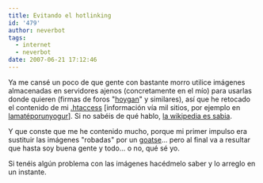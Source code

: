 ```yaml
---
title: Evitando el hotlinking
id: '479'
author: neverbot
tags:
  - internet
  - neverbot
date: 2007-06-21 17:12:46
---
```


Ya me cansé un poco de que gente con bastante morro utilice imágenes almacenadas en servidores ajenos (concretamente en el mío) para usarlas donde quieren (firmas de foros "[hoygan](http://inciclopedia.wikia.com/wiki/HOYGAN)" y similares), así que he retocado el contenido de mi [.htaccess](http://en.wikipedia.org/wiki/Htaccess) \[información vía mil sitios, por ejemplo en [lamatéporunyogur](http://www.lamateporunyogur.net/archivos/2007/04/13/hotlinking-no-hay-que-olvidarlo/)\]. Si no sabéis de qué hablo, [la wikipedia es sabia](http://en.wikipedia.org/wiki/Inline_linking).

Y que conste que me he contenido mucho, porque mi primer impulso era sustituir las imágenes "robadas" por un [goatse](http://en.wikipedia.org/wiki/Goatse)... pero al final va a resultar que hasta soy buena gente y todo... o no, qué sé yo.

Si tenéis algún problema con las imágenes hacédmelo saber y lo arreglo en un instante.